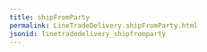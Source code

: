 ```yaml
---
title: shipFromParty
permalink: LineTradeDelivery.shipFromParty.html
jsonid: linetradedelivery_shipfromparty
---
```

